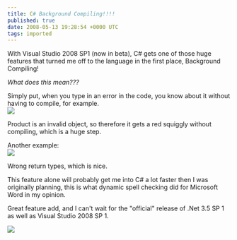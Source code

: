 ```yaml
---
title: C# Background Compiling!!!!
published: true
date: 2008-05-13 19:28:54 +0000 UTC
tags: imported 
---
```

With Visual Studio 2008 SP1 (now in beta), C# gets one of those huge features that turned me off to the language in the first place, Background Compiling!

_What does this mean???_

Simply put, when you type in an error in the code, you know about it without having to compile, for example.   
![][1]

Product is an invalid object, so therefore it gets a red squiggly without compiling, which is a huge step.

Another example:   
![][2]

Wrong return types, which is nice.

This feature alone will probably get me into C# a lot faster then I was originally planning, this is what dynamic spell checking did for Microsoft Word in my opinion.

Great feature add, and I can't wait for the "official" release of .Net 3.5 SP 1 as well as Visual Studio 2008 SP 1.

![][3]

[1]: http://codebetter.com/photos/david.hayden/images/178161/original.aspx
[2]: http://codebetter.com/photos/david.hayden/images/178163/original.aspx
[3]: http://renevo.com/aggbug.aspx?PostID=1903

